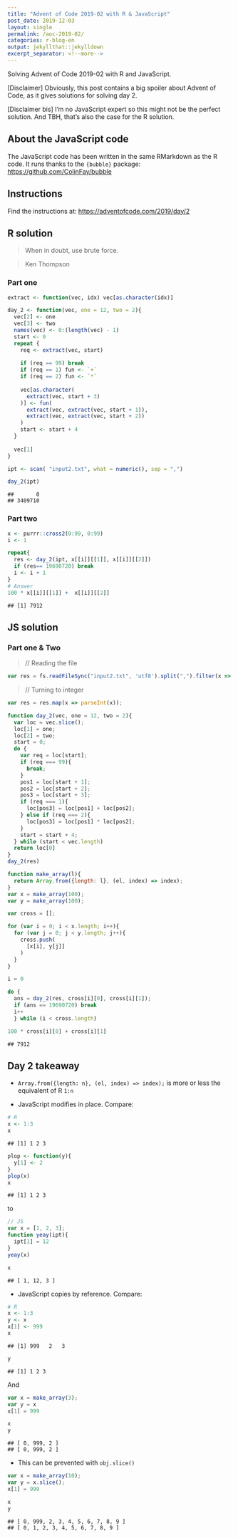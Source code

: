 ```yaml
---
title: "Advent of Code 2019-02 with R & JavaScript"
post_date: 2019-12-03
layout: single
permalink: /aoc-2019-02/
categories: r-blog-en
output: jekyllthat::jekylldown
excerpt_separator: <!--more-->
---
```


Solving Advent of Code 2019-02 with R and JavaScript.

\[Disclaimer\] Obviously, this post contains a big spoiler about Advent
of Code, as it gives solutions for solving day 2.

\[Disclaimer bis\] I’m no JavaScript expert so this might not be the
perfect solution. And TBH, that’s also the case for the R solution.

## About the JavaScript code

The JavaScript code has been written in the same RMarkdown as the R
code. It runs thanks to the `{bubble}` package:
<https://github.com/ColinFay/bubble>

## Instructions

Find the instructions at: <https://adventofcode.com/2019/day/2>

## R solution

> When in doubt, use brute force.

> Ken Thompson

### Part one

``` r
extract <- function(vec, idx) vec[as.character(idx)]

day_2 <- function(vec, one = 12, two = 2){
  vec[2] <- one
  vec[3] <- two
  names(vec) <- 0:(length(vec) - 1)
  start <- 0
  repeat {
    req <- extract(vec, start)
    
    if (req == 99) break
    if (req == 1) fun <- `+`
    if (req == 2) fun <- `*`
    
    vec[as.character(
      extract(vec, start + 3)
    )] <- fun(
      extract(vec, extract(vec, start + 1)), 
      extract(vec, extract(vec, start + 2))
    )
    start <- start + 4
  }
  
  vec[1]
}

ipt <- scan( "input2.txt", what = numeric(), sep = ",")

day_2(ipt)
```

    ##       0 
    ## 3409710

### Part two

``` r
x <- purrr::cross2(0:99, 0:99)
i <- 1

repeat{
  res <- day_2(ipt, x[[i]][[1]], x[[i]][[2]])
  if (res== 19690720) break
  i <- i + 1
}
# Answer
100 * x[[i]][[1]] +  x[[i]][[2]]
```

    ## [1] 7912

## JS solution

### Part one & Two

> // Reading the
file

``` javascript
var res = fs.readFileSync("input2.txt", 'utf8').split(",").filter(x => x.length != 0);
```

> // Turning to integer

``` javascript
var res = res.map(x => parseInt(x));
```

``` javascript
function day_2(vec, one = 12, two = 2){
  var loc = vec.slice();
  loc[1] = one;
  loc[2] = two;
  start = 0;
  do {
    var req = loc[start];
    if (req === 99){
      break;
    } 
    pos1 = loc[start + 1];
    pos2 = loc[start + 2];
    pos3 = loc[start + 3];
    if (req === 1){
      loc[pos3] = loc[pos1] + loc[pos2];
    } else if (req === 2){
      loc[pos3] = loc[pos1] * loc[pos2];
    }
    start = start + 4;
  } while (start < vec.length)
  return loc[0]
}
day_2(res)
```

``` javascript
function make_array(l){
  return Array.from({length: l}, (el, index) => index);
}
var x = make_array(100);
var y = make_array(100);

var cross = [];

for (var i = 0; i < x.length; i++){
  for (var j = 0; j < y.length; j++){
    cross.push(
      [x[i], y[j]]
    )
  }
}

i = 0

do {
  ans = day_2(res, cross[i][0], cross[i][1]);
  if (ans == 19690720) break
  i++
  } while (i < cross.length)
```

``` javascript
100 * cross[i][0] + cross[i][1]
```

    ## 7912

## Day 2 takeaway

  - `Array.from({length: n}, (el, index) => index);` is more or less the
    equivalent of R `1:n`

  - JavaScript modifies in place. Compare:

<!-- end list -->

``` r
# R
x <- 1:3
x
```

    ## [1] 1 2 3

``` r
plop <- function(y){
  y[1] <- 2
}
plop(x)
x
```

    ## [1] 1 2 3

to

``` javascript
// JS
var x = [1, 2, 3];
function yeay(ipt){
  ipt[1] = 12
}
yeay(x)
```

``` javascript
x
```

    ## [ 1, 12, 3 ]

  - JavaScript copies by reference. Compare:

<!-- end list -->

``` r
# R 
x <- 1:3
y <- x
x[1] <- 999
x
```

    ## [1] 999   2   3

``` r
y
```

    ## [1] 1 2 3

And

``` javascript
var x = make_array(3);
var y = x
x[1] = 999
```

``` javascript
x
y
```

    ## [ 0, 999, 2 ]
    ## [ 0, 999, 2 ]

  - This can be prevented with `obj.slice()`

<!-- end list -->

``` javascript
var x = make_array(10);
var y = x.slice();
x[1] = 999
```

``` javascript
x
y
```

    ## [ 0, 999, 2, 3, 4, 5, 6, 7, 8, 9 ]
    ## [ 0, 1, 2, 3, 4, 5, 6, 7, 8, 9 ]
